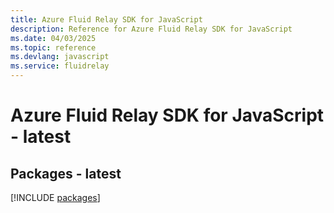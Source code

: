 ```yaml
---
title: Azure Fluid Relay SDK for JavaScript
description: Reference for Azure Fluid Relay SDK for JavaScript
ms.date: 04/03/2025
ms.topic: reference
ms.devlang: javascript
ms.service: fluidrelay
---
```

# Azure Fluid Relay SDK for JavaScript - latest
## Packages - latest
[!INCLUDE [packages](fluid-relay-index.md)]